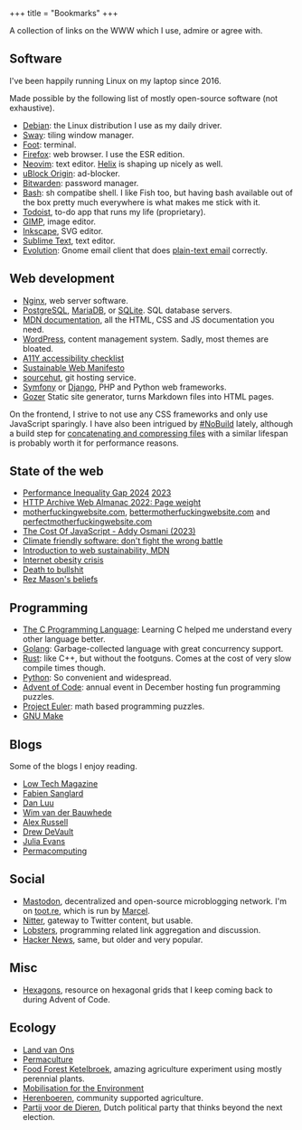 +++
title = "Bookmarks"
+++

A collection of links on the WWW which I use, admire or agree with.

## Software

I've been happily running Linux on my laptop since 2016.

Made possible by the following list of mostly open-source software (not exhaustive).

- [Debian](https://www.debian.org/): the Linux distribution I use as my daily driver.
- [Sway](https://swaywm.org/): tiling window manager.
- [Foot](https://swaywm.org/): terminal.
- [Firefox](https://www.mozilla.org/en-US/firefox/): web browser. I use the ESR edition.
- [Neovim](https://neovim.io/): text editor. [Helix](https://helix-editor.com/)
  is shaping up nicely as well.
- [uBlock Origin](https://ublockorigin.com/): ad-blocker.
- [Bitwarden](https://bitwarden.com/): password manager.
- [Bash](https://www.gnu.org/software/bash/): sh compatibe shell. I like Fish too, but having bash available out of the box pretty much everywhere is what makes me stick with it.
- [Todoist](https://todoist.com), to-do app that runs my life (proprietary).
- [GIMP](https://www.gimp.org/), image editor.
- [Inkscape](https://inkscape.org/), SVG editor.
- [Sublime Text](https://www.sublimetext.com/), text editor.
- [Evolution](https://wiki.gnome.org/Apps/Evolution): Gnome email client that does [plain-text email](https://useplaintext.email/) correctly.


## Web development

- [Nginx](https://nginx.org/), web server software.
- [PostgreSQL](https://www.postgresql.org/), [MariaDB](https://mariadb.org/), or [SQLite](https://www.sqlite.org/index.html). SQL database servers.
- [MDN documentation](https://developer.mozilla.org/en-US/), all the HTML, CSS and JS documentation you need.
- [WordPress](https://wordpress.org/), content management system. Sadly, most themes are bloated.
- [A11Y accessibility checklist](https://www.a11yproject.com/checklist/)
- [Sustainable Web Manifesto](https://www.sustainablewebmanifesto.com/)
- [sourcehut](https://git.sr.ht/), git hosting service.
- [Symfony](https://symfony.com/) or [Django](https://www.djangoproject.com/), PHP and Python web frameworks.
- [Gozer](https://github.com/dannyvankooten/gozer) Static site generator, turns Markdown files into HTML pages.

On the frontend, I strive to not use any CSS frameworks and only use JavaScript sparingly. I have also been intrigued by [#NoBuild](https://world.hey.com/dhh/you-can-t-get-faster-than-no-build-7a44131c) lately, although a build step for [concatenating and compressing files](https://csswizardry.com/2023/10/the-three-c-concatenate-compress-cache/) with a similar lifespan is probably worth it for performance reasons.


## State of the web

- [Performance Inequality Gap 2024](https://infrequently.org/2024/01/performance-inequality-gap-2024/) [2023](https://infrequently.org/2022/12/performance-baseline-2023/)
- [HTTP Archive Web Almanac 2022: Page weight](https://almanac.httparchive.org/en/2022/page-weight)
- [motherfuckingwebsite.com](http://motherfuckingwebsite.com/), [bettermotherfuckingwebsite.com](http://bettermotherfuckingwebsite.com/) and [perfectmotherfuckingwebsite.com](https://perfectmotherfuckingwebsite.com/)
- [The Cost Of JavaScript - Addy Osmani (2023)](https://www.youtube.com/watch?v=ZKH3DLT4BKw)
- [Climate friendly software: don't fight the wrong battle](https://blog.ltgt.net/climate-friendly-software/)
- [Introduction to web sustainability, MDN](https://developer.mozilla.org/en-US/blog/introduction-to-web-sustainability/)
- [Internet obesity crisis](https://idlewords.com/talks/website_obesity.htm)
- [Death to bullshit](https://deathtobullshit.com/)
- [Rez Mason's beliefs](https://www.rezmason.net/beliefs.html)


## Programming

- [The C Programming Language](https://en.wikipedia.org/wiki/The_C_Programming_Language): Learning C helped me understand every other language better.
- [Golang](https://go.dev/): Garbage-collected language with great concurrency support.
- [Rust](https://www.rust-lang.org/): like C++, but without the footguns. Comes at the cost of very slow compile times though.
- [Python](https://www.python.org/): So convenient and widespread.
- [Advent of Code](https://adventofcode.com/): annual event in December hosting fun programming puzzles.
- [Project Euler](https://projecteuler.net/): math based programming puzzles.
- [GNU Make](https://www.gnu.org/software/make/)


## Blogs

Some of the blogs I enjoy reading.

- [Low Tech Magazine](https://solar.lowtechmagazine.com/)
- [Fabien Sanglard](https://fabiensanglard.net/)
- [Dan Luu](https://danluu.com/)
- [Wim van der Bauwhede](https://wimvanderbauwhede.codeberg.page/)
- [Alex Russell](https://infrequently.org/)
- [Drew DeVault](https://drewdevault.com/)
- [Julia Evans](https://jvns.ca/)
- [Permacomputing](https://permacomputing.net/)

## Social

- [Mastodon](https://joinmastodon.org/), decentralized and open-source microblogging network. I'm on [toot.re](https://toot.re/@dvk), which is run by [Marcel](https://marcelbootsman.nl/).
- [Nitter](https://nitter.net/), gateway to Twitter content, but usable.
- [Lobsters](https://lobste.rs/), programming related link aggregation and discussion.
- [Hacker News](https://news.ycombinator.com/), same, but older and very popular.


## Misc

- [Hexagons](https://www.redblobgames.com/grids/hexagons/), resource on hexagonal grids that I keep coming back to during Advent of Code.


## Ecology

- [Land van Ons](https://landvanons.nl/)
- [Permaculture](https://en.wikipedia.org/wiki/Permaculture)
- [Food Forest Ketelbroek](https://www.youtube.com/watch?v=M5B3f5gxHkA), amazing agriculture experiment using mostly perennial plants.
- [Mobilisation for the Environment](https://mobilisation.nl/nl/)
- [Herenboeren](https://www.herenboeren.nl/), community supported agriculture.
- [Partij voor de Dieren](https://www.partijvoordedieren.nl/), Dutch political party that thinks beyond the next election.

